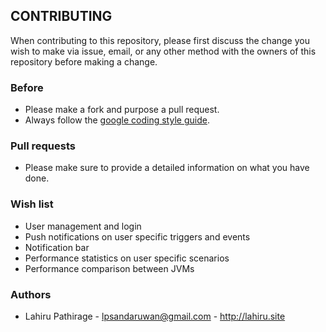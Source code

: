 ## CONTRIBUTING

When contributing to this repository, please first discuss the change you wish to make via issue, email, or any other method with the owners of this repository before making a change.

### Before

* Please make a fork and purpose a pull request.
* Always follow the [google coding style guide](https://github.com/google/styleguide).

### Pull requests

* Please make sure to provide a detailed information on what you have done.

### Wish list

* User management and login
* Push notifications on user specific triggers and events
* Notification bar
* Performance statistics on user specific scenarios
* Performance comparison between JVMs

### Authors

* Lahiru Pathirage - lpsandaruwan@gmail.com - http://lahiru.site